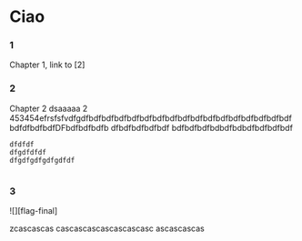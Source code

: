 # Ciao


### 1
Chapter 1, link to [2]


### 2
Chapter 2
dsaaaaa 2 453454efrsfsfvdfgdfbdfbdfbdfbdfbdfbdfbdfbdfbdfbdfbdfbdfbdfbdfbdfbdfbdfdfbdfbdfDFbdfbdfbdfb
dfbdfbdfbdfbdf
bdfbdfbdfbdbdfbdbdfbdfbdfbdf
```
dfdfdf
dfgdfdfdf
dfgdfgdfgdfgdfdf


```

### 3
![][flag-final]



zcascascas
cascascascascascascasc
ascascascas
```